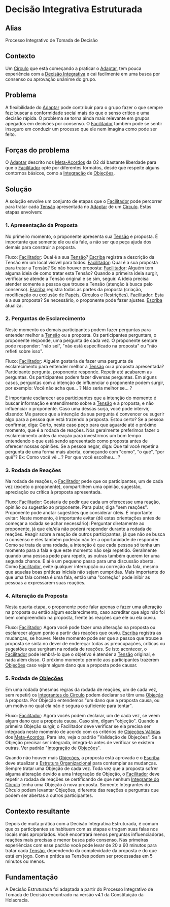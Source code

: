 # Decisão Integrativa Estruturada

## Alias
Processo Integrativo de Tomada de Decisão

## Contexto
Um [Círculo][circulos] que está começando a praticar o [Adaptar][adaptar], tem pouca experiência com a [Decisão Integrativa][decisao-integrativa] e cai facilmente em uma busca por consenso ou aprovação unânime do grupo.

## Problema
A flexibilidade do [Adaptar][adaptar] pode contribuir para o grupo fazer o que sempre fez: buscar a conformidade social mais do que o senso crítico e uma decisão rápida. O problema se torna ainda mais relevante em grupos apegados em decisões por consenso. O [Facilitador][facilitador] também pode se sentir inseguro em conduzir um processo que ele nem imagina como pode ser feito.

## Forças do problema
O [Adaptar][adaptar] descrito nos [Meta-Acordos][meta-acordos] da O2 dá bastante liberdade para que o [Facilitador][facilitador] opte por diferentes formatos, desde que respeite alguns contornos básicos, como a [Integração][integracao] de [Objeções][objecoes].

## Solução
A solução envolve um conjunto de etapas que o [Facilitador][facilitador] pode percorrer para tratar cada [Tensão][tensoes] apresentada no [Adaptar][adaptar] de um [Círculo][circulos]. Estas etapas envolvem:

### **1. Apresentação da Proposta** 
No primeiro momento, o proponente apresenta sua [Tensão][tensoes] e proposta. É importante que somente ele ou ela fale, a não ser que peça ajuda dos demais para construir a proposta.

Fluxo: [Facilitador][facilitador]: Qual é a sua [Tensão][tensoes]? [Escriba][escriba] registra a descrição da Tensão em um local visível para todos. [Facilitador][facilitador]: Qual é a sua proposta para tratar a Tensão? Se não houver proposta: [Facilitador][facilitador]: Alguém tem alguma ideia de como tratar esta Tensão? Quando a primeira ideia surgir, verificar se atende a Tensão original e se sim, seguir. A ideia precisa atender somente a pessoa que trouxe a Tensão (atenção à busca pelo consenso). [Escriba][escriba] registra todas as partes da proposta (criação, modificação ou exclusão de [Papéis][papeis], [Círculos][circulos] e [Restrições][restricoes]). [Facilitador][facilitador]: Esta é a sua proposta? Se necessário, o proponente pode fazer ajustes. [Escriba][escriba] atualiza.

### **2. Perguntas de Esclarecimento**
Neste momento os demais participantes podem fazer perguntas para entender melhor a [Tensão][tensoes] ou a proposta. Os participantes perguntam, o proponente responde, uma pergunta de cada vez. O proponente sempre pode responder: "não sei", "não está especificado na proposta" ou "não refleti sobre isso".

Fluxo: [Facilitador][facilitador]: Alguém gostaria de fazer uma pergunta de esclarecimento para entender melhor a [Tensão][tensoes] ou a proposta apresentada? Participante pergunta, proponente responde. Repetir até acabarem as perguntas.
Os participantes podem fazer diversas perguntas. Em alguns casos, perguntas com a intenção de influenciar o proponente podem surgir, por exemplo: Você não acha que… ? Não seria melhor se… ?

É importante esclarecer aos participantes que a intenção do momento é buscar informação e entendimento sobre a [Tensão][tensoes] e a proposta, e não influenciar o proponente. Caso uma dessas surja, você pode intervir, dizendo: Me parece que a intenção da sua pergunta é convencer ou sugerir algo para a pessoa que está trazendo a proposta. Estou certo? Se a pessoa confirmar, diga: Certo, neste caso peço para que aguarde até o próximo momento, que é a rodada de reações. Nós geralmente preferimos fazer o esclarecimento antes da reação para investirmos um bom tempo entendendo o que está sendo apresentado como proposta antes de oferecer nossas opiniões. Se a pessoa negar, diga: Que tal você repetir a pergunta de uma forma mais aberta, começando com "como", "o que", "por quê"? Ex: Como você vê …? Por que você escolheu… ?

### **3. Rodada de Reações** 
Na rodada de reações, o [Facilitador][facilitador] pede que os participantes, um de cada vez (exceto o proponente), compartilhem uma opinião, sugestão, apreciação ou crítica à proposta apresentada.

Fluxo: [Facilitador][facilitador]: Gostaria de pedir que cada um oferecesse uma reação, opinião ou sugestão ao proponente. Para pular, diga "sem reações". Proponente pode anotar sugestões que considerar úteis. É importante evitar:
Neste momento, é importante evitar (dê estas orientações antes de começar a rodada se achar necessário): Perguntar diretamente ao proponente, já que ele/ela não poderá responder durante a rodada de reações. Reagir sobre a reação de outros participantes, já que não se busca o consenso e eles também poderão não ter a oportunidade de responder.
Como se trata de uma rodada, a intenção é que cada pessoa só tenha um momento para a fala e que este momento não seja repetido. Geralmente quando uma pessoa pede para repetir, as outras também querem ter uma segunda chance. E aí é um pequeno passo para uma discussão aberta.
Como [Facilitador][facilitador], evite qualquer interrupção ou correção da fala, mesmo que aquelas boas práticas iniciais não sejam cumpridas. Mais importante do que uma fala correta é uma fala, então uma "correção" pode inibir as pessoas a expressarem suas reações.

### **4. Alteração da Proposta**
Nesta quarta etapa, o proponente pode falar apenas e fazer uma alteração na proposta ou então algum esclarecimento, caso acreditar que algo não foi bem compreendido na proposta, frente às reações que ele ou ela ouviu.

Fluxo: [Facilitador][facilitador]: Agora você pode fazer uma alteração na proposta ou esclarecer algum ponto a partir das reações que ouviu. [Escriba][escriba] registra as mudanças, se houver.
Neste momento pode ser que a pessoa que trouxe a proposta se sinta no dever de endereçar todas as preocupações, críticas ou sugestões que surgiram na rodada de reações. Se isto acontecer, o [Facilitador][facilitador] pode lembrá-lo que o objetivo é atender a [Tensão][tensoes] original, e nada além disso. O próximo momento permite aos participantes trazerem [Objeções][objecoes] caso vejam algum dano que a proposta pode causar.

### **5. Rodada de [Objeções][objecoes]**
Em uma rodada (mesmas regras da rodada de reações, um de cada vez, sem repetir) os [Integrantes do Círculo][integrantes-do-circulo] podem declarar se têm uma [Objeção][objecoes] à proposta. Por Objeção entendemos "um dano que a proposta causa, ou um motivo no qual ela não é segura o suficiente para tentar".

Fluxo: [Facilitador][facilitador]: Agora vocês podem declarar, um de cada vez, se veem algum dano que a proposta causa. Caso sim, digam "objeção". Quando a primeira Objeção surgir, o Facilitador deve verificar se ela precisa ser integrada neste momento de acordo com os critérios de [Objeções Válidas][objecoes-validas] dos [Meta-Acordos][meta-acordos]. Para isto, veja o padrão "Validação de Objeções". Se a Objeção precisar ser integrada, integrá-la antes de verificar se existem outras. Ver padrão "[Integração][integracao] de [Objeções][objecoes]".

Quando não houver mais [Objeções][objecoes], a proposta está aprovada e o [Escriba][escriba] deve atualizar a [Estrutura Organizacional][estrutura-organizacional] para contemplar as mudanças. Sempre tratar uma Objeção de cada vez. Toda vez que a proposta sofrer alguma alteração devido a uma Integração de Objeção, o [Facilitador][facilitador] deve repetir a rodada de reações se certificando de que nenhum [Integrante do Círculo][integrantes-do-circulo] tenha uma Objeção à nova proposta. Somente Integrantes do Círculo podem levantar Objeções, diferente das reações e perguntas que podem ser abertas a outros participantes.

## Contexto resultante
Depois de muita prática com a Decisão Integrativa Estruturada, é comum que os participantes se habituem com as etapas e tragam suas falas nos locais mais apropriados. Você encontrará menos perguntas influenciadoras, reações mais precisas e menor busca pelo consenso. Nas primeiras experiências com esse padrão você pode levar de 20 a 60 minutos para tratar cada [Tensão][tensoes], dependendo da complexidade da proposta e do que está em jogo. Com a prática as Tensões podem ser processadas em 5 minutos ou menos.

## Fundamentação
A Decisão Estruturada foi adaptada a partir do Processo Integrativo de Tomada de Decisão encontrado na versão v4.1 da Constituição da Holacracia.

<!-- Links -->
[meta-acordos]: ../../meta-acordos.md#meta-acordos-da-organizacao-organica
[organizacao ]: ../../meta-acordos.md#1-organizacao
[proposito]: ../../meta-acordos.md#1.1-proposito
[colegas]: ../../meta-acordos.md#1.2-colegas
[tensoes]: ../../meta-acordos.md#1.3-tensoes-criativas
[estrutura-organizacional]: ../../meta-acordos.md#2-estrutura-organizacional
[papeis]: ../../meta-acordos.md#2.1-papeis
[energizacao]: ../../meta-acordos.md#2.1.1-energizacao
[autoridade-do-papel]: ../../meta-acordos.md#2.1.2-autoridade-do-papel
[deixando-papeis]: ../../meta-acordos.md#2.1.3-deixando-papeis
[circulos]: ../../meta-acordos.md#2.2-circulos
[circulos-nao-alteram-sua-definicao]: ../../meta-acordos.md#2.2.1-circulos-nao-alteram-sua-definicao
[circulos-nao-estruturam-seus-circulos-internos]: ../../meta-acordos.md#2.2.2-circulos-nao-estruturam-seus-circulos-internos
[artefatos-do-circulo]: ../../meta-acordos.md#2.3-artefatos-do-circulo
[circulos-podem-delegar-artefatos]: ../../meta-acordos.md#2.3.1-circulos-podem-delegar-artefatos
[integrantes-do-circulo]: ../../meta-acordos.md#2.4-integrantes-do-circulo
[restricoes]: ../../meta-acordos.md#2.5-restricoes
[restricoes-nao-estabelecem-responsabilidades]: ../../meta-acordos.md#2.5.1-restricoes-nao-estabelecem-responsabilidades
[prioridades-do-circulo]: ../../meta-acordos.md#2.6-prioridades-do-circulo
[reunioes-e-interacoes]: ../../meta-acordos.md#3-reunioes-e-interacoes
[revisar]: ../../meta-acordos.md#3.1-revisar
[sincronizar]: ../../meta-acordos.md#3.2-sincronizar
[adaptar]: ../../meta-acordos.md#3.3-adaptar
[operacoes-de-adaptar]: ../../meta-acordos.md#3.3.1-operacoes-de-adaptar
[decisao-integrativa]: ../../meta-acordos.md#3.3.2-decisao-integrativa
[proposta]: ../../meta-acordos.md#3.3.2.1-proposta
[apresentacao-de-exemplos]: ../../meta-acordos.md#3.3.2.2-apresentacao-de-exemplos
[facilitador-pode-descartar-a-proposta]: ../../meta-acordos.md#3.3.2.3-facilitador-pode-descartar-a-proposta
[objecoes]: ../../meta-acordos.md#3.3.2.4-objecoes
[objecoes-validas]: ../../meta-acordos.md#3.3.2.5-objecoes-validas
[facilitador-pode-descartar-a-objecao]: ../../meta-acordos.md#3.3.2.6-facilitador-pode-descartar-a-objecao
[integracao]: ../../meta-acordos.md#3.3.2.7-integracao
[quebra-dos-meta-acordos]: ../../meta-acordos.md#3.3.2.8-quebra-dos-meta-acordos
[cuidar]: ../../meta-acordos.md#3.4-cuidar
[reuniao-de-circulo]: ../../meta-acordos.md#3.5-reuniao-de-circulo
[somente-integrantes-podem-tratar-tensoes]: ../../meta-acordos.md#3.5.1-somente-integrantes-podem-tratar-tensoes
[formato-da-reuniao]: ../../meta-acordos.md#3.5.2-formato-da-reuniao
[integrantes-ausentes]: ../../meta-acordos.md#3.5.3-integrantes-ausentes
[priorize-a-reuniao]: ../../meta-acordos.md#3.5.4-priorize-a-reuniao
[restricoes-de-facilitacao]: ../../meta-acordos.md#3.6-restricoes-de-facilitacao
[uma-tensao-de-cada-vez]: ../../meta-acordos.md#3.6.1-uma-tensao-de-cada-vez
[lista-de-tensoes]: ../../meta-acordos.md#3.6.2-lista-de-tensoes
[interacoes-assincronas]: ../../meta-acordos.md#3.7-interacoes-assincronas
[novas-interacoes]: ../../meta-acordos.md#3.8-novas-interacoes
[papeis-essenciais]: ../../meta-acordos.md#4-papeis-essenciais
[guia]: ../../meta-acordos.md#4.1-guia
[energizacao-do-guia]: ../../meta-acordos.md#4.1.1-energizacao-do-guia
[representante]: ../../meta-acordos.md#4.2-representante
[facilitador]: ../../meta-acordos.md#4.3-facilitador
[escriba]: ../../meta-acordos.md#4.4-escriba
[papeis-essenciais-eleitos]: ../../meta-acordos.md#4.5-papeis-essenciais-eleitos
[colegas-elegiveis]: ../../meta-acordos.md#4.5.1-colegas-elegiveis
[eleicoes]: ../../meta-acordos.md#4.5.2-eleicoes
[alteracoes-nos-papeis-essenciais]: ../../meta-acordos.md#4.5.3-alteracoes-nos-papeis-essenciais
[alteracoes-nos-papeis-essenciais-nao-propagam]: ../../meta-acordos.md#4.5.3.1-alteracoes-nos-papeis-essenciais-nao-propagam
[energizacao-de-papeis-definidos]: ../../meta-acordos.md#5-energizacao-de-papeis-definidos
[foco]: ../../meta-acordos.md#5.1-foco
[autorresponsabilizacao]: ../../meta-acordos.md#5.2-autorresponsabilizacao
[transparencia]: ../../meta-acordos.md#5.3-transparencia
[ato-heroico]: ../../meta-acordos.md#5.4-ato-heroico
